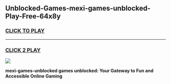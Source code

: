 
## Unblocked-Games-mexi-games-unblocked-Play-Free-64x8y
<h3>
<a href="https://premium76.site?title=mexi-games-unblocked&ref=09A">CLICK TO PLAY</a></h3>
<hr>

<h3>
<a href="https://premium76.site?title=mexi-games-unblocked&ref=09A">CLICK 2 PLAY</a>
  
</h3>

<a href="https://premium76.site?title=mexi-games-unblocked&ref=09A"><img src="https://clearcache.store/games.png"></a>


**mexi-games-unblocked games unblocked: Your Gateway to Fun and Accessible Online Gaming**
